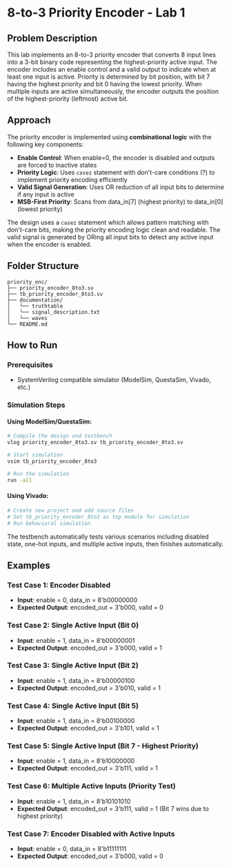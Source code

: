 # 8-to-3 Priority Encoder - Lab 1

## Problem Description

This lab implements an 8-to-3 priority encoder that converts 8 input lines into a 3-bit binary code representing the highest-priority active input. The encoder includes an enable control and a valid output to indicate when at least one input is active. Priority is determined by bit position, with bit 7 having the highest priority and bit 0 having the lowest priority. When multiple inputs are active simultaneously, the encoder outputs the position of the highest-priority (leftmost) active bit.

## Approach

The priority encoder is implemented using **combinational logic** with the following key components:

- **Enable Control**: When enable=0, the encoder is disabled and outputs are forced to inactive states
- **Priority Logic**: Uses `casez` statement with don't-care conditions (?) to implement priority encoding efficiently
- **Valid Signal Generation**: Uses OR reduction of all input bits to determine if any input is active
- **MSB-First Priority**: Scans from data_in[7] (highest priority) to data_in[0] (lowest priority)

The design uses a `casez` statement which allows pattern matching with don't-care bits, making the priority encoding logic clean and readable. The valid signal is generated by ORing all input bits to detect any active input when the encoder is enabled.

## Folder Structure

```
priority_enc/
├── priority_encoder_8to3.sv              
├── tb_priority_encoder_8to3.sv           
├── documentation/
│   └── truthtable
│   └── signal_description.txt
│   └── waves 
└── README.md                             
```

## How to Run

### Prerequisites
- SystemVerilog compatible simulator (ModelSim, QuestaSim, Vivado, etc.)

### Simulation Steps

#### Using ModelSim/QuestaSim:
```bash
# Compile the design and testbench
vlog priority_encoder_8to3.sv tb_priority_encoder_8to3.sv

# Start simulation
vsim tb_priority_encoder_8to3

# Run the simulation
run -all
```

#### Using Vivado:
```bash
# Create new project and add source files
# Set tb_priority_encoder_8to3 as top module for simulation
# Run behavioral simulation
```

The testbench automatically tests various scenarios including disabled state, one-hot inputs, and multiple active inputs, then finishes automatically.

## Examples

### Test Case 1: Encoder Disabled
- **Input**: enable = 0, data_in = 8'b00000000
- **Expected Output**: encoded_out = 3'b000, valid = 0

### Test Case 2: Single Active Input (Bit 0)
- **Input**: enable = 1, data_in = 8'b00000001
- **Expected Output**: encoded_out = 3'b000, valid = 1

### Test Case 3: Single Active Input (Bit 2)
- **Input**: enable = 1, data_in = 8'b00000100
- **Expected Output**: encoded_out = 3'b010, valid = 1

### Test Case 4: Single Active Input (Bit 5)
- **Input**: enable = 1, data_in = 8'b00100000
- **Expected Output**: encoded_out = 3'b101, valid = 1

### Test Case 5: Single Active Input (Bit 7 - Highest Priority)
- **Input**: enable = 1, data_in = 8'b10000000
- **Expected Output**: encoded_out = 3'b111, valid = 1

### Test Case 6: Multiple Active Inputs (Priority Test)
- **Input**: enable = 1, data_in = 8'b10101010
- **Expected Output**: encoded_out = 3'b111, valid = 1 (Bit 7 wins due to highest priority)

### Test Case 7: Encoder Disabled with Active Inputs
- **Input**: enable = 0, data_in = 8'b11111111
- **Expected Output**: encoded_out = 3'b000, valid = 0